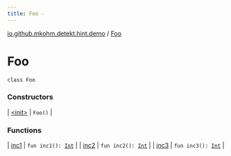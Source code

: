 ```yaml
---
title: Foo - 
---
```


[io.github.mkohm.detekt.hint.demo](../index.html) / [Foo](./index.html)

# Foo

`class Foo`

### Constructors

| [&lt;init&gt;](-init-.html) | `Foo()` |

### Functions

| [inc1](inc1.html) | `fun inc1(): `[`Int`](https://kotlinlang.org/api/latest/jvm/stdlib/kotlin/-int/index.html) |
| [inc2](inc2.html) | `fun inc2(): `[`Int`](https://kotlinlang.org/api/latest/jvm/stdlib/kotlin/-int/index.html) |
| [inc3](inc3.html) | `fun inc3(): `[`Int`](https://kotlinlang.org/api/latest/jvm/stdlib/kotlin/-int/index.html) |


